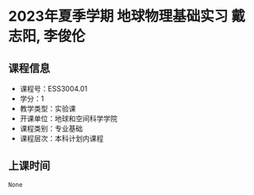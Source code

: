 # 2023年夏季学期 地球物理基础实习 戴志阳, 李俊伦






## 课程信息

- 课程号：ESS3004.01
- 学分：1
- 教学类型：实验课
- 开课单位：地球和空间科学学院
- 课程类别：专业基础
- 课程层次：本科计划内课程

## 上课时间

```
None
```

